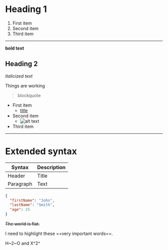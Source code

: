 # Heading 1
1. First item
2. Second item
3. Third item
---
**bold text**

## Heading 2


*italicized text*

Things are working

> blockquote

- First item
  -  [title](https://www.example.com)
- Second item
   - ![alt text](https://picsum.photos/300)
 - Third item

---
# Extended syntax
| Syntax | Description |
| ----------- | ----------- |
| Header | Title |
| Paragraph | Text |

```json
{
  "firstName": "John",
  "lastName": "Smith",
  "age": 25
}
```

~~The world is flat.~~

I need to highlight these ==very important words==.

H~2~O and X^2^

